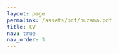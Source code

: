 ```yaml
---
layout: page
permalink: /assets/pdf/huzama.pdf
title: CV
nav: true
nav_order: 3
---
```

<!-- ---
layout: cv
permalink: /cv/
title: CV
nav: true
nav_order: 3
cv_pdf: huzama.pdf
description: This is a description of the page. You can modify it in '_pages/cv.md'. You can also change or remove the top pdf download button.
toc:
  sidebar: left
--- -->

